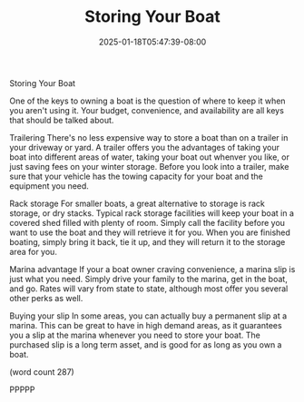 ﻿---
title: "Storing Your Boat"
date: 2025-01-18T05:47:39-08:00
description: "Buying A Boat Tips for Web Success"
featured_image: "/images/Buying A Boat.jpg"
tags: ["Buying A Boat"]
---

Storing Your Boat

One of the keys to owning a boat is the question of
where to keep it when you aren't using it.  Your 
budget, convenience, and availability are all keys 
that should be talked about.  

Trailering
There's no less expensive way to store a boat than 
on a trailer in your driveway or yard.  A trailer 
offers you the advantages of taking your boat into 
different areas of water, taking your boat out 
whenver you like, or just saving fees on your winter
storage.  Before you look into a trailer, make sure
that your vehicle has the towing capacity for your
boat and the equipment you need.

Rack storage
For smaller boats, a great alternative to storage is
rack storage, or dry stacks.  Typical rack storage
facilities will keep your boat in a covered shed 
filled with plenty of room.  Simply call the facility
before you want to use the boat and they will 
retrieve it for you.  When you are finished boating,
simply bring it back, tie it up, and they will 
return it to the storage area for you.

Marina advantage
If your a boat owner craving convenience, a marina
slip is just what you need.  Simply drive your family
to the marina, get in the boat, and go.  Rates will
vary from state to state, although most offer you 
several other perks as well.

Buying your slip
In some areas, you can actually buy a permanent slip
at a marina.  This can be great to have in high 
demand areas, as it guarantees you a slip at the 
marina whenever you need to store your boat.  The 
purchased slip is a long term asset, and is good
for as long as you own a boat.

(word count 287)

PPPPP


